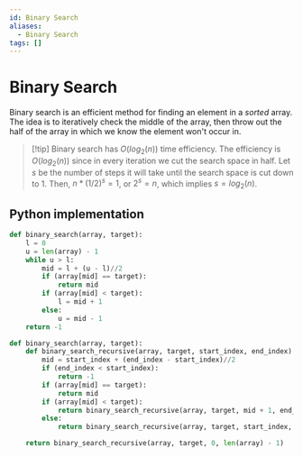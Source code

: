 ```yaml
---
id: Binary Search
aliases:
  - Binary Search
tags: []
---
```


# Binary Search

Binary search is an efficient method for finding an element in a *sorted*
array. The idea is to iteratively check the middle of the array, then throw out
the half of the array in which we know the element won't occur in.

> [!tip] Binary search has $O(log_2(n))$ time efficiency.
> The efficiency is $O(log_2(n))$ since in every iteration we cut the search
> space in half. Let $s$ be the number of steps it will take until the search
> space is cut down to 1. Then, $n * (1/2)^s = 1$, or $2^s = n$, which implies
> $s = log_2(n)$.

## Python implementation

```python
def binary_search(array, target):
    l = 0
    u = len(array) - 1
    while u > l:
        mid = l + (u - l)//2
        if (array[mid] == target):
            return mid
        if (array[mid] < target):
            l = mid + 1
        else:
            u = mid - 1
    return -1
```

```python
def binary_search(array, target):
    def binary_search_recursive(array, target, start_index, end_index):
        mid = start_index + (end_index - start_index)//2
        if (end_index < start_index):
            return -1
        if (array[mid] == target):
            return mid
        if (array[mid] < target):
            return binary_search_recursive(array, target, mid + 1, end_index)
        else:
            return binary_search_recursive(array, target, start_index, end_index - 1)

    return binary_search_recursive(array, target, 0, len(array) - 1)
```
